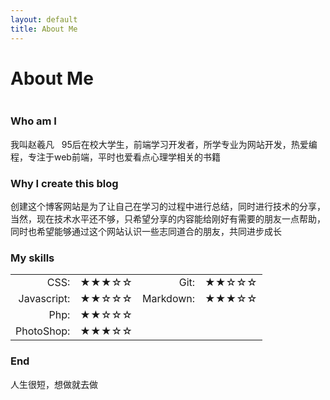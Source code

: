 ```yaml
---
layout: default
title: About Me
---
```

<style>
	table{
		background:none;
		border:none;
		width:;
	}
	#left{
		text-align:right;
	}
	#right{
		text-align:left;
	}
	td{
		border-right:none;
	}
</style>
<div class="post">
	<h1 class="pageTitle">About Me</h1>
	<img src="{{ '/assets/img/touring.jpg' | prepend: site.baseurl }}" alt="">
	<h3>Who am I</h3>
	<p class="intro">我叫赵羲凡 &nbsp; 95后在校大学生，前端学习开发者，所学专业为网站开发，热爱编程，专注于web前端，平时也爱看点心理学相关的书籍</p>
	<h3>Why I create this blog</h3>
	<p class="intro">创建这个博客网站是为了让自己在学习的过程中进行总结，同时进行技术的分享，当然，现在技术水平还不够，只希望分享的内容能给刚好有需要的朋友一点帮助，同时也希望能够通过这个网站认识一些志同道合的朋友，共同进步成长</p>
	<h3>My skills</h3>
	<table>
	<tr>
		<td id="left">CSS:</td>
		<td id="right">★★★☆☆</td>
		<td id="left">Git:</td>
		<td id="right">★★☆☆☆</td>
	</tr>
	<tr>
		<td id="left">Javascript:</td>
		<td id="right">★★☆☆☆</td>
		<td id="left">Markdown:</td>
		<td id="right">★★★☆☆</td>
	</tr>
	<tr>
		<td id="left">Php:</td>
		<td id="right">★★☆☆☆</td>
		<!-- <td id="left">CSS:</td>
		<td id="right">★★★☆☆</td> -->
	</tr>
	<tr>
		<td id="left">PhotoShop:</td>
		<td id="right">★★★☆☆</td>
		<!-- <td id="left">CSS:</td>
		<td id="right">★★★☆☆</td> -->
	</tr>
	</table>
	<h3>End</h3>
		<p class="intro">人生很短，想做就去做</p>
</div>
